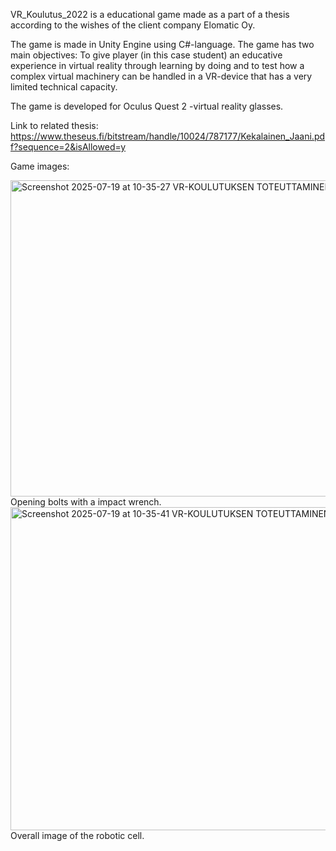 VR_Koulutus_2022 is a educational game made as a part of a thesis according to the wishes of the client company Elomatic Oy.

The game is made in Unity Engine using C#-language. The game has two main objectives: To give player (in this case student) an educative experience in virtual reality through learning by doing 
and to test how a complex virtual machinery can be handled in a VR-device that has a very limited technical capacity.

The game is developed for Oculus Quest 2 -virtual reality glasses.

Link to related thesis:
https://www.theseus.fi/bitstream/handle/10024/787177/Kekalainen_Jaani.pdf?sequence=2&isAllowed=y

Game images:

<img width="860" height="506" alt="Screenshot 2025-07-19 at 10-35-27 VR-KOULUTUKSEN TOTEUTTAMINEN TEOLLISUUDELLE - Kekalainen_Jaani pdf" src="https://github.com/user-attachments/assets/716062b9-0cbf-4072-bab3-d08f35bf7acf" />
Opening bolts with a impact wrench.

<img width="873" height="517" alt="Screenshot 2025-07-19 at 10-35-41 VR-KOULUTUKSEN TOTEUTTAMINEN TEOLLISUUDELLE - Kekalainen_Jaani pdf" src="https://github.com/user-attachments/assets/80bfbdbd-6582-4f38-b371-cfdcd5e9f12c" />
Overall image of the robotic cell.
